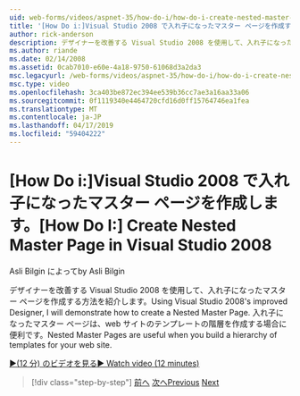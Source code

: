 ```yaml
---
uid: web-forms/videos/aspnet-35/how-do-i/how-do-i-create-nested-master-page-in-visual-studio-2008
title: '[How Do i:]Visual Studio 2008 で入れ子になったマスター ページを作成する |Microsoft Docs'
author: rick-anderson
description: デザイナーを改善する Visual Studio 2008 を使用して、入れ子になったマスター ページを作成する方法を紹介します。 入れ子になったマスター ページは、hierarch をビルドするときに役立ちます.
ms.author: riande
ms.date: 02/14/2008
ms.assetid: 0cab7010-e60e-4a18-9750-61068d3a2da3
msc.legacyurl: /web-forms/videos/aspnet-35/how-do-i/how-do-i-create-nested-master-page-in-visual-studio-2008
msc.type: video
ms.openlocfilehash: 3ca403be872ec394ee539b36cc7ae3a16aa33a06
ms.sourcegitcommit: 0f1119340e4464720cfd16d0ff15764746ea1fea
ms.translationtype: MT
ms.contentlocale: ja-JP
ms.lasthandoff: 04/17/2019
ms.locfileid: "59404222"
---
```

# <a name="how-do-i-create-nested-master-page-in-visual-studio-2008"></a><span data-ttu-id="0b228-104">[How Do i:]Visual Studio 2008 で入れ子になったマスター ページを作成します。</span><span class="sxs-lookup"><span data-stu-id="0b228-104">[How Do I:] Create Nested Master Page in Visual Studio 2008</span></span>

<span data-ttu-id="0b228-105">Asli Bilgin によって</span><span class="sxs-lookup"><span data-stu-id="0b228-105">by Asli Bilgin</span></span>

<span data-ttu-id="0b228-106">デザイナーを改善する Visual Studio 2008 を使用して、入れ子になったマスター ページを作成する方法を紹介します。</span><span class="sxs-lookup"><span data-stu-id="0b228-106">Using Visual Studio 2008's improved Designer, I will demonstrate how to create a Nested Master Page.</span></span> <span data-ttu-id="0b228-107">入れ子になったマスター ページは、web サイトのテンプレートの階層を作成する場合に便利です。</span><span class="sxs-lookup"><span data-stu-id="0b228-107">Nested Master Pages are useful when you build a hierarchy of templates for your web site.</span></span>

[<span data-ttu-id="0b228-108">&#9654;(12 分) のビデオを見る</span><span class="sxs-lookup"><span data-stu-id="0b228-108">&#9654; Watch video (12 minutes)</span></span>](https://channel9.msdn.com/Blogs/ASP-NET-Site-Videos/how-do-i-create-nested-master-page-in-visual-studio-2008)

> [!div class="step-by-step"]
> <span data-ttu-id="0b228-109">[前へ](how-do-i-create-a-master-page-in-visual-studio-2008.md)
> [次へ](how-do-i-cascading-style-sheets-in-visual-studio-2008.md)</span><span class="sxs-lookup"><span data-stu-id="0b228-109">[Previous](how-do-i-create-a-master-page-in-visual-studio-2008.md)
[Next](how-do-i-cascading-style-sheets-in-visual-studio-2008.md)</span></span>
